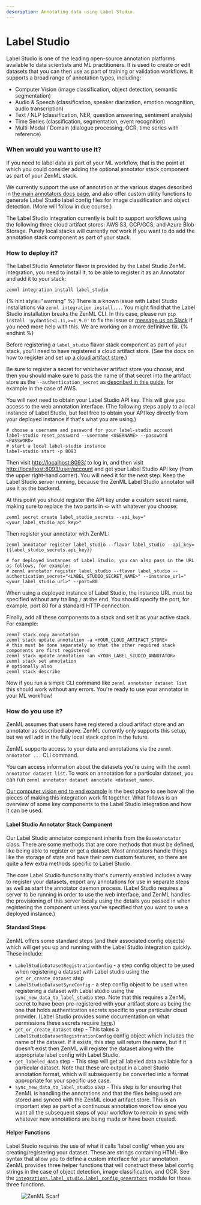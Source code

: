 ```yaml
---
description: Annotating data using Label Studio.
---
```


# Label Studio

Label Studio is one of the leading open-source annotation platforms available to data scientists and ML practitioners. It is used to create or edit datasets that you can then use as part of training or validation workflows. It supports a broad range of annotation types, including:

* Computer Vision (image classification, object detection, semantic segmentation)
* Audio & Speech (classification, speaker diarization, emotion recognition, audio transcription)
* Text / NLP (classification, NER, question answering, sentiment analysis)
* Time Series (classification, segmentation, event recognition)
* Multi-Modal / Domain (dialogue processing, OCR, time series with reference)

### When would you want to use it?

If you need to label data as part of your ML workflow, that is the point at which you could consider adding the optional annotator stack component as part of your ZenML stack.

We currently support the use of annotation at the various stages described in [the main annotators docs page](../annotators/README.md), and also offer custom utility functions to generate Label Studio label config files for image classification and object detection. (More will follow in due course.)

The Label Studio integration currently is built to support workflows using the following three cloud artifact stores: AWS S3, GCP/GCS, and Azure Blob Storage. Purely local stacks will currently _not_ work if you want to do add the annotation stack component as part of your stack.

### How to deploy it?

The Label Studio Annotator flavor is provided by the Label Studio ZenML integration, you need to install it, to be able to register it as an Annotator and add it to your stack:

```shell
zenml integration install label_studio
```

{% hint style="warning" %}
There is a known issue with Label Studio installations via `zenml integration install...`. You might find that the Label Studio installation breaks the ZenML CLI. In this case, please run `pip install 'pydantic<1.11,>=1.9.0'` to fix the issue or [message us on Slack](https://zenml.io/slack-invite) if you need more help with this. We are working on a more definitive fix.
{% endhint %}

Before registering a `label_studio` flavor stack component as part of your stack, you'll need to have registered a cloud artifact store. (See the docs on how to register and set up[ a cloud artifact store](../artifact-stores/README.md).)

Be sure to register a secret for whichever artifact store you choose, and then you should make sure to pass the name of that secret into the artifact store as the `--authentication_secret` as [described in this guide](../artifact-stores/s3.md#advanced-configuration), for example in the case of AWS.

You will next need to obtain your Label Studio API key. This will give you access to the web annotation interface. (The following steps apply to a local instance of Label Studio, but feel free to obtain your API key directly from your deployed instance if that's what you are using.)

```shell
# choose a username and password for your label-studio account
label-studio reset_password --username <USERNAME> --password <PASSWORD>
# start a local label-studio instance
label-studio start -p 8093
```

Then visit [http://localhost:8093/](http://localhost:8093/) to log in, and then visit [http://localhost:8093/user/account](http://localhost:8093/user/account) and get your Label Studio API key (from the upper right-hand corner). You will need it for the next step. Keep the Label Studio server running, because the ZenML Label Studio annotator will use it as the backend.

At this point you should register the API key under a custom secret name, making sure to replace the two parts in `<>` with whatever you choose:

```shell
zenml secret create label_studio_secrets --api_key="<your_label_studio_api_key>"
```

Then register your annotator with ZenML:

```shell
zenml annotator register label_studio --flavor label_studio --api_key={{label_studio_secrets.api_key}}

# for deployed instances of Label Studio, you can also pass in the URL as follows, for example:
# zenml annotator register label_studio --flavor label_studio --authentication_secret="<LABEL_STUDIO_SECRET_NAME>" --instance_url="<your_label_studio_url>" --port=80
```

When using a deployed instance of Label Studio, the instance URL must be specified without any trailing `/` at the end. You should specify the port, for example, port 80 for a standard HTTP connection.

Finally, add all these components to a stack and set it as your active stack. For example:

```shell
zenml stack copy annotation
zenml stack update annotation -a <YOUR_CLOUD_ARTIFACT_STORE>
# this must be done separately so that the other required stack components are first registered
zenml stack update annotation -an <YOUR_LABEL_STUDIO_ANNOTATOR>
zenml stack set annotation
# optionally also
zenml stack describe
```

Now if you run a simple CLI command like `zenml annotator dataset list` this should work without any errors. You're ready to use your annotator in your ML workflow!

### How do you use it?

ZenML assumes that users have registered a cloud artifact store and an annotator as described above. ZenML currently only supports this setup, but we will add in the fully local stack option in the future.

ZenML supports access to your data and annotations via the `zenml annotator ...` CLI command.

You can access information about the datasets you're using with the `zenml annotator dataset list`. To work on annotation for a particular dataset, you can run `zenml annotator dataset annotate <dataset_name>`.

[Our computer vision end to end example](https://github.com/zenml-io/zenml-projects/tree/main/cv-webinar/end-to-end-computer-vision) is the best place to see how all the pieces of making this integration work fit together. What follows is an overview of some key components to the Label Studio integration and how it can be used.

#### Label Studio Annotator Stack Component

Our Label Studio annotator component inherits from the `BaseAnnotator` class. There are some methods that are core methods that must be defined, like being able to register or get a dataset. Most annotators handle things like the storage of state and have their own custom features, so there are quite a few extra methods specific to Label Studio.

The core Label Studio functionality that's currently enabled includes a way to register your datasets, export any annotations for use in separate steps as well as start the annotator daemon process. (Label Studio requires a server to be running in order to use the web interface, and ZenML handles the provisioning of this server locally using the details you passed in when registering the component unless you've specified that you want to use a deployed instance.)

#### Standard Steps

ZenML offers some standard steps (and their associated config objects) which will get you up and running with the Label Studio integration quickly. These include:

* `LabelStudioDatasetRegistrationConfig` - a step config object to be used when registering a dataset with Label studio using the `get_or_create_dataset` step
* `LabelStudioDatasetSyncConfig` - a step config object to be used when registering a dataset with Label studio using the `sync_new_data_to_label_studio` step. Note that this requires a ZenML secret to have been pre-registered with your artifact store as being the one that holds authentication secrets specific to your particular cloud provider. (Label Studio provides some documentation on what permissions these secrets require [here](https://labelstud.io/guide/tasks.html).)
* `get_or_create_dataset` step - This takes a `LabelStudioDatasetRegistrationConfig` config object which includes the name of the dataset. If it exists, this step will return the name, but if it doesn't exist then ZenML will register the dataset along with the appropriate label config with Label Studio.
* `get_labeled_data` step - This step will get all labeled data available for a particular dataset. Note that these are output in a Label Studio annotation format, which will subsequently be converted into a format appropriate for your specific use case.
* `sync_new_data_to_label_studio` step - This step is for ensuring that ZenML is handling the annotations and that the files being used are stored and synced with the ZenML cloud artifact store. This is an important step as part of a continuous annotation workflow since you want all the subsequent steps of your workflow to remain in sync with whatever new annotations are being made or have been created.

#### Helper Functions

Label Studio requires the use of what it calls 'label config' when you are creating/registering your dataset. These are strings containing HTML-like syntax that allow you to define a custom interface for your annotation. ZenML provides three helper functions that will construct these label config strings in the case of object detection, image classification, and OCR. See the [`integrations.label_studio.label_config_generators`](https://github.com/zenml-io/zenml/blob/main/src/zenml/integrations/label\_studio/label\_config\_generators/label\_config\_generators.py) module for those three functions.

<figure><img src="https://static.scarf.sh/a.png?x-pxid=f0b4f458-0a54-4fcd-aa95-d5ee424815bc" alt="ZenML Scarf"><figcaption></figcaption></figure>
